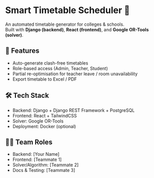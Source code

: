 # Smart Timetable Scheduler 📅

An automated timetable generator for colleges & schools.  
Built with **Django (backend)**, **React (frontend)**, and **Google OR-Tools (solver)**.

## 🚀 Features
- Auto-generate clash-free timetables
- Role-based access (Admin, Teacher, Student)
- Partial re-optimisation for teacher leave / room unavailability
- Export timetable to Excel / PDF

## 🛠 Tech Stack
- Backend: Django + Django REST Framework + PostgreSQL
- Frontend: React + TailwindCSS
- Solver: Google OR-Tools
- Deployment: Docker (optional)

## 👨‍💻 Team Roles
- Backend: [Your Name]
- Frontend: [Teammate 1]
- Solver/Algorithm: [Teammate 2]
- Docs & Testing: [Teammate 3]
